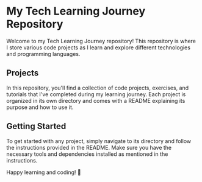 # My Tech Learning Journey Repository

Welcome to my Tech Learning Journey repository! This repository is where I store various code projects as I learn and explore different technologies and programming languages.

## Projects

In this repository, you'll find a collection of code projects, exercises, and tutorials that I've completed during my learning journey. Each project is organized in its own directory and comes with a README explaining its purpose and how to use it.

## Getting Started

To get started with any project, simply navigate to its directory and follow the instructions provided in the README. Make sure you have the necessary tools and dependencies installed as mentioned in the instructions.

Happy learning and coding! 🚀
